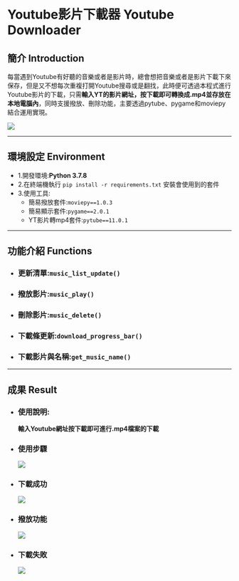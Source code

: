 # Youtube影片下載器 Youtube Downloader

## 簡介 Introduction
每當遇到Youtube有好聽的音樂或者是影片時，總會想把音樂或者是影片下載下來保存，但是又不想每次重複打開Youtube搜尋或是翻找，此時便可透過本程式進行Youtube影片的下載，只需**輸入YT的影片網址，按下載即可轉換成.mp4並存放在本地電腦內**，同時支援撥放、刪除功能，主要透過pytube、pygame和moviepy結合運用實現。

![](https://i.imgur.com/CACQcZL.jpg)

----------------------------------------
## 環境設定 Environment
- 1.開發環境:**Python 3.7.8**
- 2.在終端機執行 ```pip install -r requirements.txt``` 安裝會使用到的套件
- 3.使用工具:
    - 簡易撥放套件:```moviepy==1.0.3```
    - 簡易顯示套件:```pygame==2.0.1```
    - YT影片轉mp4套件:```pytube==11.0.1```
    
----------------------------------------
## 功能介紹 Functions
- ### 更新清單:```music_list_update()``` 
- ### 撥放影片:```music_play()```
- ### 刪除影片:```music_delete()```
- ### 下載條更新:```download_progress_bar()```
- ### 下載影片與名稱:```get_music_name()```

----------------------------------------
## 成果 Result
- ### 使用說明:
    **輸入Youtube網址按下載即可進行.mp4檔案的下載**
    
- ### 使用步驟
    ![](https://i.imgur.com/gwDfKXC.png)
    
- ### 下載成功
    ![](https://i.imgur.com/wwHEs7L.png)
    
- ### 撥放功能
    ![](https://i.imgur.com/brbG8BS.png)
    
- ### 下載失敗
    ![](https://i.imgur.com/ucLKLIU.png)